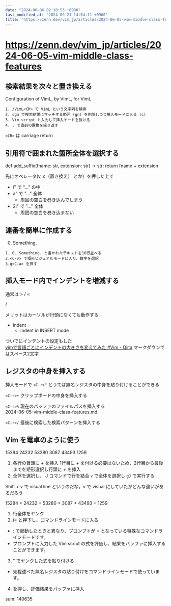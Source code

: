 ```yaml
---
date: "2024-06-06 02:10:53 +0900"
last_modified_at: "2024-09-21 14:04:11 +0900"
title: "https://zenn.dev/vim_jp/articles/2024-06-05-vim-middle-class-features"
---
```


# https://zenn.dev/vim_jp/articles/2024-06-05-vim-middle-class-features

## 検索結果を次々と置き換える
Configuration of VimL,
by VimL, for VimL

```
1. /VimL<CR> で VimL という文字列を検索
2. cgn で検索結果にマッチする範囲 (gn) を削除しつつ挿入モードに入る (c)
3. Vim script と入力して挿入モードを抜ける
4. . で直前の置換を繰り返す
```

`<CR>` は carriage return

## 引用符で囲まれた箇所全体を選択する

def add_suffix(fname: str, extension: str) -> str:
    return fname + extension


先にオペレータ(v, c（置き換え） とか）を押した上で  
- i" で "..." の中
- a" で "..." 全体
  - 周囲の空白を巻き込んでしまう
- 2i" で "..." 全体
  - 周囲の空白を巻き込まない

## 連番を簡単に作成する
0. Something.

```
1. 0. Something. と書かれたテキストを10行並べる
2.<C-v> で矩形ビジュアルモードに入り、数字を選択
3.g<C-a> を押す
```

## 挿入モード内でインデントを増減する
通常は > / <

<C-t> / <C-d>

メリットはカーソルが行頭になくても動作する

- indent
  - indent in INSERT mode

ついでにインデントの設定もした  
[vimで言語ごとにインデントの大きさを変えてみた #Vim - Qiita](https://qiita.com/daiki44/items/8da9d4f89bb295f1399d)
マークダウンではスペース2文字

## レジスタの中身を挿入する
挿入モードで `<C-r>"` とうてば無名レジスタの中身を貼り付けることができる

`<C-r>+` クリップボードの中身を挿入する

`<C-r>%` 現在のバッファのファイルパスを挿入する  
2024-06-05-vim-middle-class-features.md

`<C-r>/` 最後に検索した検索パターンを挿入する

## Vim を電卓のように使う
15284
24232
53280
3087
43493
1259

1. 各行の冒頭に + を挿入
1行目に + を付ける必要はないため、2行目から最後までを矩形選択し行頭に + を挿入
2. 全体を選択し、 J コマンドで行を結合
`v` で全体を選択し `gJ` で実行する

Shift + v で visual line というのだな。v で visual にしていたがどんな違いがあるだろう

15284 + 24232 + 53280 + 3087 + 43493 + 1259

1. 行全体をヤンク
2. i<C-r>= と押下し、コマンドラインモードに入る
- : で起動したときと異なり、プロンプトが = となっている特殊なコマンドラインモードです。
- プロンプトに入力した Vim script の式を評価し、結果をバッファに挿入することができます。
3. <C-r>" でヤンクした式を貼り付ける
- 先程述べた無名レジスタの貼り付けをコマンドラインモードで使っています。
4. <CR> を押し、評価結果をバッファに挿入

sum: 140635

